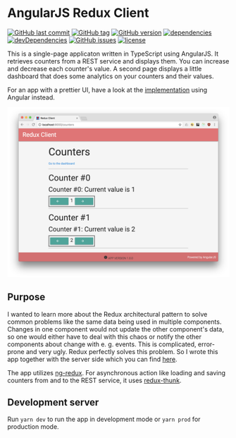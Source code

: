 # AngularJS Redux Client

[![GitHub last commit](https://img.shields.io/github/last-commit/MichaelKaaden/redux-client-ng.svg)](https://github.com/MichaelKaaden/redux-client-ng/commits/master)
[![GitHub tag](https://img.shields.io/github/tag/MichaelKaaden/redux-client-ng.svg)](https://github.com/MichaelKaaden/redux-client-ng/releases)
[![GitHub version](https://img.shields.io/github/package-json/v/MichaelKaaden/redux-client-ng.svg)](https://github.com/MichaelKaaden/redux-client-ng/blob/master/package.json)
[![dependencies](https://img.shields.io/david/MichaelKaaden/redux-client-ng.svg)](https://img.shields.io/david/MichaelKaaden/redux-client-ng)
[![devDependencies](https://img.shields.io/david/dev/MichaelKaaden/redux-client-ng.svg)](https://img.shields.io/david/dev/MichaelKaaden/redux-client-ng)
[![GitHub issues](https://img.shields.io/github/issues/MichaelKaaden/redux-client-ng.svg)](https://github.com/MichaelKaaden/redux-client-ng/issues)
[![license](https://img.shields.io/github/license/MichaelKaaden/redux-client-ng.svg)](https://github.com/MichaelKaaden/redux-client-ng)

This is a single-page applicaton written in TypeScript
using AngularJS. It retrieves counters from a REST service
and displays them. You can increase and decrease each counter's
value. A second page displays a little dashboard that does
some analytics on your counters and their values.

For an app with a prettier UI, have a look at the
[implementation](https://github.com/MichaelKaaden/redux-client-ng5)
using Angular instead.

![Screenshot of the app running in the Browser](images/screenshot1.png)

## Purpose

I wanted to learn more about the Redux architectural pattern
to solve common problems like the same data being used in
multiple components. Changes in one component would not update
the other component's data, so one would either have to deal
with this chaos or notify the other components about change
with e. g. events. This is complicated, error-prone and very
ugly. Redux perfectly solves this problem. So I wrote this
app together with the server side which you can find 
[here](https://github.com/MichaelKaaden/redux-server).

The app utilizes
[ng-redux](https://github.com/angular-redux/ng-redux).
For asynchronous action like loading and saving counters
from and to the REST service, it uses
[redux-thunk](https://github.com/gaearon/redux-thunk).

## Development server

Run `yarn dev` to run the app in development mode
or `yarn prod` for production mode.
